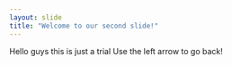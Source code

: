 ```yaml
---
layout: slide
title: "Welcome to our second slide!"
---
```

Hello guys this is just a trial
Use the left arrow to go back!
